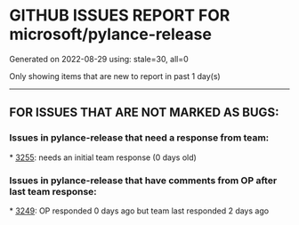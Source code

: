 
# GITHUB ISSUES REPORT FOR microsoft/pylance-release


Generated on 2022-08-29 using: stale=30, all=0


Only showing items that are new to report in past 1 day(s)


---

## FOR ISSUES THAT ARE NOT MARKED AS BUGS:


### Issues in pylance-release that need a response from team:


\* [3255](https://github.com/microsoft/pylance-release/issues/3255 "reportMissingImports: channels"): needs an initial team response (0 days old)

### Issues in pylance-release that have comments from OP after last team response:


\* [3249](https://github.com/microsoft/pylance-release/issues/3249 "vscode does not provide intellisense"): OP responded 0 days ago but team last responded 2 days ago
